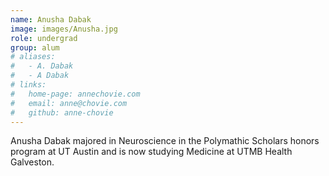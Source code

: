 ```yaml
---
name: Anusha Dabak
image: images/Anusha.jpg
role: undergrad
group: alum
# aliases:
#   - A. Dabak
#   - A Dabak
# links:
#   home-page: annechovie.com
#   email: anne@chovie.com
#   github: anne-chovie
---
```


Anusha Dabak majored in Neuroscience in the Polymathic Scholars honors program at UT Austin and is now studying Medicine at UTMB Health Galveston.
